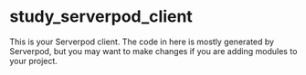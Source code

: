 # study_serverpod_client

This is your Serverpod client. The code in here is mostly generated by
Serverpod, but you may want to make changes if you are adding modules to your
project.
